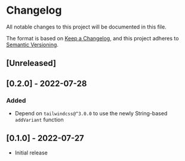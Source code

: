 # Changelog

All notable changes to this project will be documented in this file.

The format is based on [Keep a Changelog](https://keepachangelog.com/en/1.0.0/),
and this project adheres to [Semantic Versioning](https://semver.org/spec/v2.0.0.html).

## [Unreleased]

## [0.2.0] - 2022-07-28

### Added

- Depend on `tailwindcss@^3.0.0` to use the newly String-based `addVariant`
  function

## [0.1.0] - 2022-07-27

- Initial release
